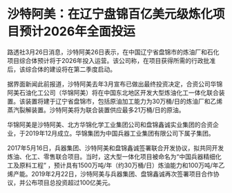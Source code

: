 # 沙特阿美：在辽宁盘锦百亿美元级炼化项目预计2026年全面投运

路透社3月26日消息，沙特阿美26日表示，在中国辽宁省盘锦市的炼油厂和石化项目综合体预计将于2026年投入运营。该公司称，在项目获得所需的行政批准后，该综合体的建设将在第二季度启动。

据界面新闻此前报道，沙特阿美去年3月宣布已做出最终投资决定，合资公司华锦阿美石油化工公司（华锦阿美）将在中国东北地区开发大型炼油化工一体化联合装置。该装置将建于辽宁省盘锦市，包括原油加工能力为30万桶/日的炼油厂和乙烯蒸汽裂解装置。沙特阿美将为联合装置供应最多21万桶/日的原油。

华锦阿美是沙特阿美、北方华锦化学工业集团公司和盘锦鑫诚实业集团的合资企业，于2019年12月成立。华锦集团为中国兵器工业集团有限公司下属子集团。

2017年5月16日，兵器集团、沙特阿美和盘锦鑫诚签署联合开发协议，拟共同开发炼油、化工、零售联合项目。当时，这大型一体化项目被命名为“中国兵器精细化工及原料工程”
，预计具有1500万吨/年（约30万桶/日）炼油能力和100万吨/年乙烯产能。2019年2月22日，沙特阿美与兵器集团、盘锦鑫诚再次签署项目合作协议，并公布项目总投资超过100亿美元。

